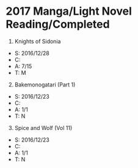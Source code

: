 # 2017 Manga/Light Novel Reading/Completed

1. Knights of Sidonia
  - S: 2016/12/28
  - C:
  - A: 7/15
  - T: M
2. Bakemonogatari (Part 1)
  - S: 2016/12/23
  - C:
  - A: 1/1
  - T: N
3. Spice and Wolf (Vol 11)
  - S: 2016/12/23
  - C:
  - A: 1/1
  - T: N
